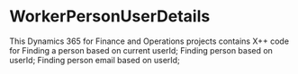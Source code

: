 # WorkerPersonUserDetails
This Dynamics 365 for Finance and Operations projects contains X++ code for
 Finding a person based on current userId;
 Finding person based on userId;
 Finding person email based on userId;
